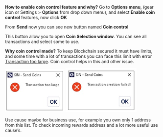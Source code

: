 **How to enable coin control feature and why?**
Go to **Options menu**, (gear icon or Settings > **Options** from drop down menu), and select **Enable coin control** features, now click **OK**

From **Send** now you can see new button named **Coin control**

This button allow you to open **Coin Selection window**. You can see all transactions and select some to use. 

**Why coin control made?** To keep Blockchain secured it must have limits, and some time with a lot of transactions you can face this limit with error [Transaction too large](transactiontoohigh). Coin control helps in this and other issue.

![](assets/img/transactiontoohigh/005.png) ![](assets/img/transactiontoohigh/006.png)

Use cause maybe for business use, for example you own only 1 address from this list. To check incoming rewards address and a lot more useful use cause’s. 
